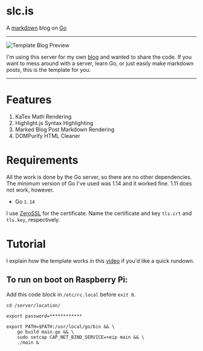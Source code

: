 # slc.is

A [markdown](https://guides.github.com/features/mastering-markdown/#GitHub-flavored-markdown) blog on [Go](https://github.com/splch/slc.is/blob/main/main.go)

* * *

![Template Blog Preview](https://storage.googleapis.com/replit/images/1631650064891_b45a150cd76c08fef39303cbcf6087ad.png)

I'm using this server for my own [blog](https://slc.is) and wanted to share the code. If you want to mess around with a server, learn Go, or just easily make markdown posts, this is the template for you.

* * *

# Features

1.  KaTex Math Rendering
2.  Highlight.js Syntax Highlighting
3.  Marked Blog Post Markdown Rendering
4.  DOMPurify HTML Cleaner

# Requirements

All the work is done by the Go server, so there are no other dependencies. The minimum version of Go I've used was 1.14 and it worked fine. 1.11 does not work, however.

-   Go `1.14`

I use [ZeroSSL](https://app.zerossl.com/) for the certificate. Name the certificate and key `tls.crt` and `tls.key`, respectively.

# Tutorial

I explain how the template works in this [video](https://youtu.be/3qFqnuqIcm8) if you'd like a quick rundown.

## To run on boot on Raspberry Pi:

Add this code block in `/etc/rc.local` before `exit 0`.

```shell
cd /server/location/

export password=************

export PATH=$PATH:/usr/local/go/bin && \
    go build main.go && \
    sudo setcap CAP_NET_BIND_SERVICE=+eip main && \
    ./main &
```
